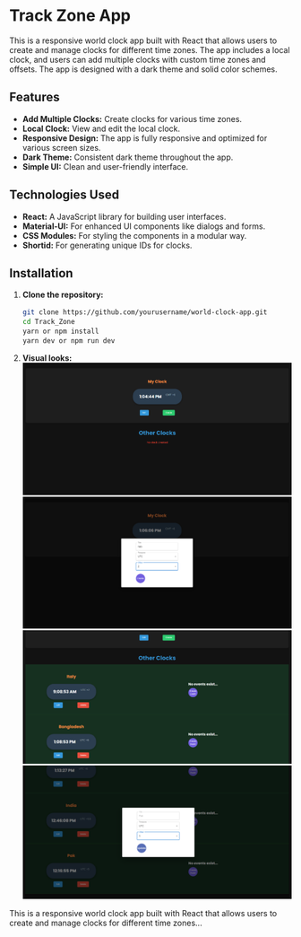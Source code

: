 # Track Zone App

This is a responsive world clock app built with React that allows users to create and manage clocks for different time zones. The app includes a local clock, and users can add multiple clocks with custom time zones and offsets. The app is designed with a dark theme and solid color schemes.

## Features

- **Add Multiple Clocks:** Create clocks for various time zones.
- **Local Clock:** View and edit the local clock.
- **Responsive Design:** The app is fully responsive and optimized for various screen sizes.
- **Dark Theme:** Consistent dark theme throughout the app.
- **Simple UI:** Clean and user-friendly interface.

## Technologies Used

- **React:** A JavaScript library for building user interfaces.
- **Material-UI:** For enhanced UI components like dialogs and forms.
- **CSS Modules:** For styling the components in a modular way.
- **Shortid:** For generating unique IDs for clocks.

## Installation

1. **Clone the repository:**

   ```bash
   git clone https://github.com/yourusername/world-clock-app.git
   cd Track_Zone
   yarn or npm install
   yarn dev or npm run dev
   ```

2. **Visual looks:**
   <img src="./assets/Screenshot1.png" alt="Track Zone App Screenshot1" width="600">
   <img src="./assets/Screenshot2.png" alt="Track Zone App Screenshot2" width="600">
   <img src="./assets/Screenshot3.png" alt="Track Zone App Screenshot3" width="600">
   <img src="./assets/Screenshot4.png" alt="Track Zone App Screenshot4" width="600">

This is a responsive world clock app built with React that allows users to create and manage clocks for different time zones...
